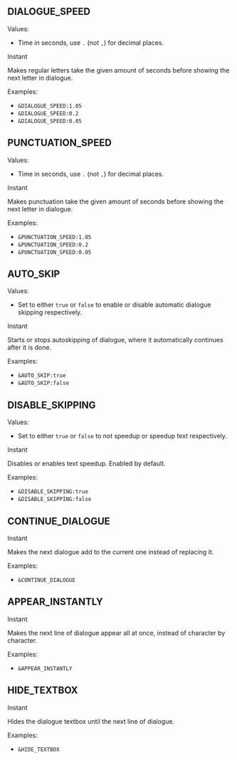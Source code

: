 ## DIALOGUE_SPEED
Values: 
  - Time in seconds, use `.` (not `,`) for decimal places.

Instant

Makes regular letters take the given amount of seconds before showing the next letter in dialogue.

Examples: 
  - `&DIALOGUE_SPEED:1.05`
  - `&DIALOGUE_SPEED:0.2`
  - `&DIALOGUE_SPEED:0.05`

## PUNCTUATION_SPEED
Values: 
  - Time in seconds, use `.` (not `,`) for decimal places.

Instant

Makes punctuation take the given amount of seconds before showing the next letter in dialogue.

Examples: 
  - `&PUNCTUATION_SPEED:1.05`
  - `&PUNCTUATION_SPEED:0.2`
  - `&PUNCTUATION_SPEED:0.05`

## AUTO_SKIP
Values: 
  - Set to either `true` or `false` to enable or disable automatic dialogue skipping respectively.

Instant

Starts or stops autoskipping of dialogue, where it automatically continues after it is done.

Examples: 
  - `&AUTO_SKIP:true`
  - `&AUTO_SKIP:false`

## DISABLE_SKIPPING
Values: 
  - Set to either `true` or `false` to not speedup or speedup text respectively.

Instant

Disables or enables text speedup. Enabled by default.

Examples: 
  - `&DISABLE_SKIPPING:true`
  - `&DISABLE_SKIPPING:false`

## CONTINUE_DIALOGUE

Instant

Makes the next dialogue add to the current one instead of replacing it.

Examples: 
  - `&CONTINUE_DIALOGUE`

## APPEAR_INSTANTLY

Instant

Makes the next line of dialogue appear all at once, instead of character by character.

Examples: 
  - `&APPEAR_INSTANTLY`

## HIDE_TEXTBOX

Instant

Hides the dialogue textbox until the next line of dialogue.

Examples: 
  - `&HIDE_TEXTBOX`